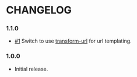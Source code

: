 # CHANGELOG

### 1.1.0

- [#1] Switch to use [transform-url] for url templating.

### 1.0.0

- Initial release.


[#1]:https://github.com/godaddy/reduxful/pull/1
[transform-url]:https://github.com/godaddy/transform-url#readme
